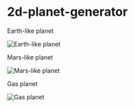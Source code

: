 # 2d-planet-generator

Earth-like planet

![Earth-like planet](https://github.com/rtouti/2d-planet-generator/blob/gh-pages/examples/earthlike-planet.gif)

Mars-like planet

![Mars-like planet](https://github.com/rtouti/2d-planet-generator/blob/gh-pages/examples/marslike-planet.gif)

Gas planet

![Gas planet](https://github.com/rtouti/2d-planet-generator/blob/gh-pages/examples/gas-planet.gif)